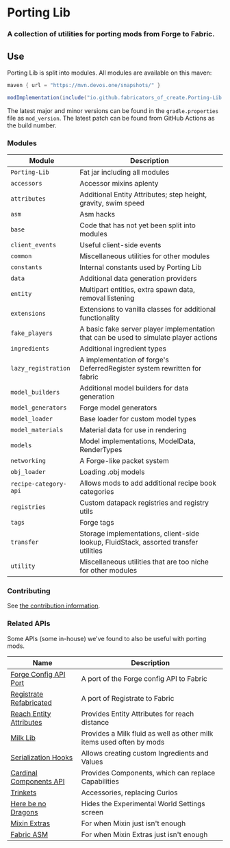 # Porting Lib
### A collection of utilities for porting mods from Forge to Fabric.

## Use
Porting Lib is split into modules. All modules are available on this maven:
```groovy
maven { url = "https://mvn.devos.one/snapshots/" }
```
```groovy
modImplementation(include("io.github.fabricators_of_create.Porting-Lib:<module>:<version>"))
```

The latest major and minor versions can be found in the `gradle.properties` file as `mod_version`.
The latest patch can be found from GitHub Actions as the build number.

### Modules
| Module                | Description                                                                           |
|-----------------------|---------------------------------------------------------------------------------------|
| `Porting-Lib`         | Fat jar including all modules                                                         |
| `accessors`           | Accessor mixins aplenty                                                               |
| `attributes`          | Additional Entity Attributes; step height, gravity, swim speed                        |
| `asm`                 | Asm hacks                                                                             |
| `base`                | Code that has not yet been split into modules                                         |
| `client_events`       | Useful client-side events                                                             |
| `common`              | Miscellaneous utilities for other modules                                             |
| `constants`           | Internal constants used by Porting Lib                                                |
| `data`                | Additional data generation providers                                                  |
| `entity`              | Multipart entities, extra spawn data, removal listening                               |
| `extensions`          | Extensions to vanilla classes for additional functionality                            |
| `fake_players`        | A basic fake server player implementation that can be used to simulate player actions |
| `ingredients`         | Additional ingredient types                                                           |
| `lazy_registration`   | A implementation of forge's DeferredRegister system rewritten for fabric              |
| `model_builders`      | Additional model builders for data generation                                         |
| `model_generators`    | Forge model generators                                                                |
| `model_loader`        | Base loader for custom model types                                                    |
| `model_materials`     | Material data for use in rendering                                                    |
| `models`              | Model implementations, ModelData, RenderTypes                                         |
| `networking`          | A Forge-like packet system                                                            |
| `obj_loader`          | Loading .obj models                                                                   |
| `recipe-category-api` | Allows mods to add additional recipe book categories                                  |
| `registries`          | Custom datapack registries and registry utils                                         |
| `tags`                | Forge tags                                                                            |
| `transfer`            | Storage implementations, client-side lookup, FluidStack, assorted transfer utilities  |
| `utility`             | Miscellaneous utilities that are too niche for other modules                          |

### Contributing
See [the contribution information](CONTRIBUTING.md).

### Related APIs
Some APIs (some in-house) we've found to also be useful with porting mods.

| Name                                                                                        | Description                                                          |
|---------------------------------------------------------------------------------------------|----------------------------------------------------------------------|
| [Forge Config API Port](https://github.com/Fuzss/forgeconfigapiport-fabric)                 | A port of the Forge config API to Fabric                             |
| [Registrate Refabricated](https://github.com/Fabricators-of-Create/Registrate-Refabricated) | A port of Registrate to Fabric                                       |
| [Reach Entity Attributes](https://github.com/JamiesWhiteShirt/reach-entity-attributes)      | Provides Entity Attributes for reach distance                        |
| [Milk Lib](https://github.com/TropheusJ/milk-lib)                                           | Provides a Milk fluid as well as other milk items used often by mods |
| [Serialization Hooks](https://github.com/TropheusJ/serialization-hooks)                     | Allows creating custom Ingredients and Values                        |
| [Cardinal Components API](https://github.com/OnyxStudios/Cardinal-Components-API)           | Provides Components, which can replace Capabilities                  |
| [Trinkets](https://github.com/emilyploszaj/trinkets)                                        | Accessories, replacing Curios                                        |
| [Here be no Dragons](https://github.com/Parzivail-Modding-Team/HereBeNoDragons)             | Hides the Experimental World Settings screen                         |
| [Mixin Extras](https://github.com/LlamaLad7/MixinExtras)                                    | For when Mixin just isn't enough                                     |
| [Fabric ASM](https://github.com/Chocohead/Fabric-ASM)                                       | For when Mixin Extras just isn't enough                              |
